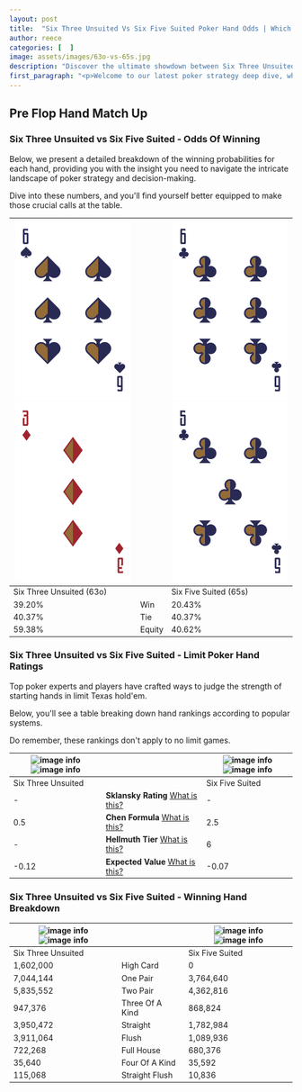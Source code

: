 ```yaml
---
layout: post
title:  "Six Three Unsuited Vs Six Five Suited Poker Hand Odds | Which Is The Better Hand In Poker? A Complete Guide"
author: reece
categories: [  ]
image: assets/images/63o-vs-65s.jpg
description: "Discover the ultimate showdown between Six Three Unsuited and Six Five Suited in poker! Uncover the odds, strategies, and scenarios where one hand triumphs over the other. Get ready to up your poker game with this thrilling analysis."
first_paragraph: "<p>Welcome to our latest poker strategy deep dive, where we're pitting two distinct hands against each other in a high-stakes showdown: Six Three Unsuited vs Six Five Suited.</p><p>In the dynamic world of poker, every decision counts, and knowing which hand holds the upper hand is key to your success at the table.</p><p>In this article, we'll dissect these two hands, explore the scenarios where one dominates the other, and equip you with the knowledge to make strategic choices that can tip the odds in your favor.</p><p>Get ready to unravel the intriguing dynamics of these poker hands and elevate your game to new heights.</p>"
---
```




[comment]: # (sp0)

## Pre Flop Hand Match Up

<div class="table hand-ratings" markdown="1"> 



### Six Three Unsuited vs Six Five Suited - Odds Of Winning

Below, we present a detailed breakdown of the winning probabilities for each hand, providing you with the insight you need to navigate the intricate landscape of poker strategy and decision-making. 

Dive into these numbers, and you'll find yourself better equipped to make those crucial calls at the table.


    
| ![image info](assets/images/hand1/6.png) ![image info](assets/images/hand1/3o.png) |  | ![image info](assets/images/hand2/6.png) ![image info](assets/images/hand2/5.png) |
| -------- | -------- | -------- |
| Six Three Unsuited (63o) |  | Six Five Suited (65s) |
| 39.20% | Win | 20.43% |
| 40.37% | Tie | 40.37% |
| 59.38% | Equity | 40.62% |




[comment]: # (sp1)



### Six Three Unsuited vs Six Five Suited - Limit Poker Hand Ratings

Top poker experts and players have crafted ways to judge the strength of starting hands in limit Texas hold'em. 

Below, you'll see a table breaking down hand rankings according to popular systems. 

Do remember, these rankings don't apply to no limit games.


    
| ![image info](https://www.riverpairs.com/assets/images/hand1/6.png) ![image info](https://www.riverpairs.com/assets/images/hand1/3o.png) |  | ![image info](https://www.riverpairs.com/assets/images/hand2/6.png) ![image info](https://www.riverpairs.com/assets/images/hand2/5.png) |
| -------- | -------- | -------- |
| Six Three Unsuited |  | Six Five Suited |
| - | **Sklansky Rating** [What is this?](/sklansky-rating-explained) | - |
| 0.5 | **Chen Formula** [What is this?](/chen-formula-explained) | 2.5 |
| - | **Hellmuth Tier** [What is this?](/Hellmuth-tier-explained) | 6 |
| -0.12 | **Expected Value** [What is this?](/expected-value-explained) | -0.07 |




[comment]: # (sp2)



### Six Three Unsuited vs Six Five Suited - Winning Hand Breakdown


    
| ![image info](https://www.riverpairs.com/assets/images/hand1/6.png) ![image info](https://www.riverpairs.com/assets/images/hand1/3o.png) |  | ![image info](https://www.riverpairs.com/assets/images/hand2/6.png) ![image info](https://www.riverpairs.com/assets/images/hand2/5.png) |
| -------- | -------- | -------- |
| Six Three Unsuited |  | Six Five Suited |
| 1,602,000 | High Card | 0 |
| 7,044,144 | One Pair | 3,764,640 |
| 5,835,552 | Two Pair | 4,362,816 |
| 947,376 | Three Of A Kind | 868,824 |
| 3,950,472 | Straight | 1,782,984 |
| 3,911,064 | Flush | 1,089,936 |
| 722,268 | Full House | 680,376 |
| 35,640 | Four Of A Kind | 35,592 |
| 115,068 | Straight Flush | 10,836 |




[comment]: # (sp3)



</div>

[comment]: # (sp4)



[comment]: # (sp5)

